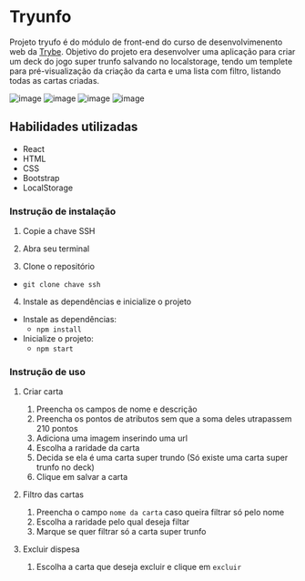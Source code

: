 # Tryunfo



Projeto tryufo é do módulo de front-end do curso de desenvolvimenento web da <a href="https://www.betrybe.com/">Trybe</a>. Objetivo do projeto era desenvolver uma aplicação para criar um deck do jogo super trunfo salvando no localstorage, tendo um templete para pré-visualização da criação da carta e uma lista com filtro, listando todas as cartas criadas.

![image](https://img.shields.io/badge/React-20232A?style=for-the-badge&logo=react&logoColor=61DAFB)
![image](https://img.shields.io/badge/Bootstrap-563D7C?style=for-the-badge&logo=bootstrap&logoColor=white)
![image](https://img.shields.io/badge/HTML5-E34F26?style=for-the-badge&logo=html5&logoColor=white)
![image](https://img.shields.io/badge/CSS3-1572B6?style=for-the-badge&logo=css3&logoColor=white)

## Habilidades utilizadas

* React
* HTML
* CSS
* Bootstrap
* LocalStorage

### Instrução de instalação

1. Copie a chave SSH

2. Abra seu terminal

3. Clone o repositório
* `git clone chave ssh`

4. Instale as dependências e inicialize o projeto

* Instale as dependências:
    * `npm install`
* Inicialize o projeto:
    * `npm start` 

### Instrução de uso

1. Criar carta 
    1. Preencha os campos de nome e descrição
    2. Preencha os pontos de atributos sem que a soma deles utrapassem 210 pontos
    3. Adiciona uma imagem inserindo uma url
    4. Escolha a raridade da carta
    5. Decida se ela é uma carta super trundo (Só existe uma carta super trunfo no deck)
    6. Clique em salvar a carta

4. Filtro das cartas
    1. Preencha o campo `nome da carta` caso queira filtrar só pelo nome
    2. Escolha a raridade pelo qual deseja filtar
    3. Marque se quer filtrar só a carta super trunfo

5. Excluir dispesa
    1. Escolha a carta que deseja excluir e clique em `excluir`
